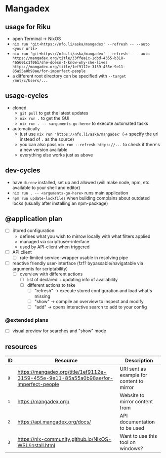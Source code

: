 # Mangadex

## usage for Riku

- open Terminal -> NixOS
- `nix run 'git+https://nfo.li/aska/mangadex' --refresh -- --auto <your urls>`
- `nix run 'git+https://nfo.li/aska/mangadex' --refresh -- --auto https://mangadex.org/title/33ffea1c-1dbd-4355-b318-465601c1f061/she-doesn-t-know-why-she-lives https://mangadex.org/title/1ef9112e-3159-455e-9e11-85a55a0b98ae/for-imperfect-people`
- a different root directory can be specified with `--target /mnt/c/Users/...`

## usage-cycles

- cloned
  - `git pull` to get the latest updates
  - `nix run .` to get the GUI
  - `nix run . -- <arguments-go-here>` to execute automated tasks
- automatically
  - just use `nix run 'https://nfo.li/aska/mangadex'` (-> specify the url instead of `.` as the source)
  - you can also pass `nix run --refresh https://...` to check if there's a new version available
  - everything else works just as above

## dev-cycles

- have `direnv` installed, set up and allowed (will make node, npm, etc. available to your shell and editor)
- `nix run . -- <arguments-go-here>` runs main application
- `npm run update-lockfiles` when building complains about outdated locks (usually after installing an npm-package)

## @application plan

- [ ] Stored configuration
  - defines what you wish to mirrow locally with what filters applied
  - managed via script/user-interface
  - used by API-client when triggered
- [ ] API client
  - [ ] rate-limited service-wrapper usable in resolving pipe
- [ ] reactive friendly user-interface (fzf? bypassable/navigatable via arguments for scriptability)
  - [ ] overview with different actions
    - [ ] list of declared + updating info of availability
    - [ ] different actions to take
      - [ ] "refresh" -> execute stored configuration and load what's missing
      - [ ] "show" -> compile an overview to inspect and modify
      - [ ] "add" -> opens interactive search to add to your config

### @extended plans

- [ ] visual preview for searches and "show" mode

## resources

| ID  | Resource                                                                             | Description                               |
| --- | ------------------------------------------------------------------------------------ | ----------------------------------------- |
| `0` | https://mangadex.org/title/1ef9112e-3159-455e-9e11-85a55a0b98ae/for-imperfect-people | URI sent as example for content to mirror |
| `1` | https://mangadex.org/                                                                | Website to mirror content from            |
| `2` | https://api.mangadex.org/docs/                                                       | API documentation to be used              |
| `3` | https://nix-community.github.io/NixOS-WSL/install.html                               | Want to use this tool on windows?         |
